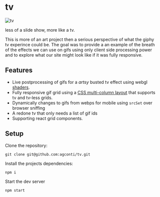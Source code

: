 # tv
![tv](https://media.giphy.com/media/l4FGIUP7ctUBrk0W4/giphy.gif)

less of a slide show, more like a tv.

This is more of an art project then a serious perspective of what the giphy tv experince could be. The goal was to provide a an example of the breath of the effects we can use on gifs using only client side processing power and to explore what our site might look like if it was fully responsive.

## Features
- Live postprocessing of gifs for a _artsy_ busted tv effect using webgl [shaders](https://github.com/agconti/tv/blob/master/src/tv/TVShader.js).
- Fully responsive gif grid using a [CSS multi-column layout](https://developer.mozilla.org/en-US/docs/Web/CSS/CSS_Columns/Using_multi-column_layouts) that supports tv and tv-less grids.
- Dynamically changes to gifs from webps for mobile using `srcSet` over browser sniffing
- A redone tv that only needs a list of gif ids
- Supporting react grid components.

## Setup

Clone the repository:
```
git clone git@github.com:agconti/tv.git
```

Install the projects dependencies:
```
npm i
```

Start the dev server
```
npm start
```
